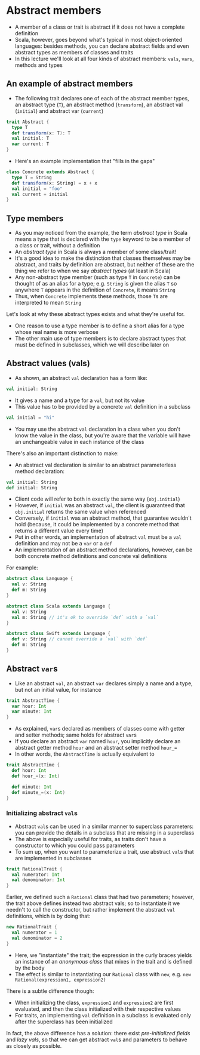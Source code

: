 # Abstract members

- A member of a class or trait is abstract if it does not have a complete
definition
- Scala, however, goes beyond what's typical in most object-oriented languages:
besides methods, you can declare abstract fields and even abstract types as
members of classes and traits
- In this lecture we'll look at all four kinds of abstract members: `vals`,
`vars`, methods and types

## An example of abstract members

- The following trait declares one of each of the abstract member types, an
abstract type (`T`), an abstract method (`transform`), an abstract
val (`initial`) and abstract var (`current`)

```scala
trait Abstract {
  type T
  def transform(x: T): T
  val initial: T
  var current: T
}
```

- Here's an example implementation that "fills in the gaps"

```scala
class Concrete extends Abstract {
  type T = String
  def transform(x: String) = x + x
  val initial = "foo"
  val current = initial
}
```

## Type members

- As you may noticed from the example, the term *abstract type* in Scala means a
type that is declared with the `type` keyword to be a member of a class or
trait, without a definition
- An *abstract type* in Scala is always a member of some class/trait!
- It's a good idea to make the distinction that classes themselves may be
abstract, and traits by definition are abstract, but neither of these are the
thing we refer to when we say *abstract types* (at least in Scala)
- Any non-abstract type member (such as type `T` in `Concrete`) can be thought
of as an alias for a type; e.g. `String` is given the alias `T` so anywhere
`T` appears in the definition of `Concrete`, it means `String`
- Thus, when `Concrete` implements these methods, those `T`s are interpreted to
mean `String`

Let's look at why these abstract types exists and what they're useful for.

- One reason to use a type member is to define a short alias for a type whose
real name is more verbose
- The other main use of type members is to declare abstract types that must
be defined in subclasses, which we will describe later on

## Abstract values (vals)

- As shown, an abstract `val` declaration has a form like:

```scala
val initial: String
```

- It gives a name and a type for a `val`, but not its value
- This value has to be provided by a concrete `val` definition in a subclass

```scala
val initial = "hi"
```

- You may use the abstract `val` declaration in a class when you don't know the
value in the class, but you're aware that the variable will have an unchangeable
value in each instance of the class

There's also an important distinction to make:

- An abstract val declaration is similar to an abstract parameterless method
declaration:

```scala
val initial: String
def initial: String
```

- Client code will refer to both in exactly the same way (`obj.initial`)
- However, if `initial` was an abstract `val`, the client is guaranteed that
`obj.initial` returns the same value when referenced
- Conversely, if `initial` was an abstract method, that guarantee wouldn't hold
(because, it could be implemented by a concrete method that returns a different
value every time)
- Put in other words, an implementation of abstract `val` must be a `val`
definition and may not be a `var` or a `def`
- An implementation of an abstract method declarations, however, can be both
concrete method definitions and concrete val definitions

For example:

```scala
abstract class Language {
  val v: String
  def m: String
}

abstract class Scala extends Language {
  val v: String
  val m: String // it's ok to override `def` with a `val`
}

abstract class Swift extends Language {
  def v: String // cannot override a `val` with `def`
  def m: String
}
```

## Abstract `var`s

- Like an abstract `val`, an abstract `var` declares simply a name and a type,
but not an initial value, for instance

```scala
trait AbstractTime {
  var hour: Int
  var minute: Int
}
```

- As explained, `var`s declared as members of classes come with getter and
setter methods; same holds for abstract `var`s
- If you declare an abstract `var` named `hour`, you implicitly declare an
abstract getter method `hour` and an abstract setter method `hour_=`
- In other words, the `AbstractTime` is actually equivalent to

```scala
trait AbstractTime {
  def hour: Int
  def hour_=(x: Int)

  def minute: Int
  def minute_=(x: Int)
}
```

### Initializing abstract `val`s

- Abstract `val`s can be used in a similar manner to superclass
parameters: you can provide the details in a subclass that are missing in
a superclass
- The above is especially useful for traits, as traits don't have a
constructor to which you could pass parameters
- To sum up, when you want to parameterize a trait, use abstract `val`s
that are implemented in subclasses

```scala
trait RationalTrait {
  val numerator: Int
  val denominator: Int
}
```

Earlier, we defined such a `Rational` class that had two parameters;
however, the trait above defines instead two abstract vals;
so to instantiate it we needn't to call the constructor, but rather
implement the abstract `val` definitions, which is by doing that:

```scala
new RationalTrait {
  val numerator = 1
  val denominator = 2
}
```

- Here, we "instantiate" the trait; the expression in the curly braces
yields an instance of an *anonymous class* that mixes in the trait and is
defined by the body
- The effect is similar to instantiating our `Rational` class with `new`,
e.g. `new Rational(expression1, expression2)`

There is a subtle difference though:
- When initializing the class, `expression1` and `expression2` are first
evaluated, and then the class initialized with their respective values
- For traits, an implementing `val` definition in a subclass is evaluated
only after the superclass has been initialized

In fact, the above difference has a solution: there exist *pre-initialized
fields* and *lazy vals*, so that we can get abstract `val`s and
parameters to behave as closely as possible.
